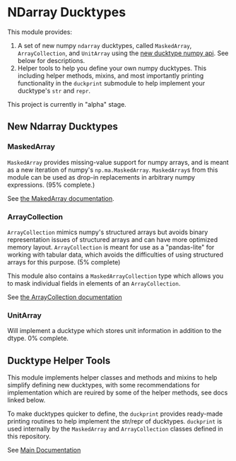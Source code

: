 # NDarray Ducktypes

This module provides:

 1. A set of new numpy `ndarray` ducktypes, called `MaskedArray`, `ArrayCollection`, and `UnitArray` using the [new ducktype numpy api](https://numpy.org/neps/nep-0022-ndarray-duck-typing-overview.html). See below for descriptions.
 2. Helper tools to help you define your own numpy ducktypes. This including helper methods, mixins, and most importantly printing functionality in the `duckprint` submodule to help implement your ducktype's `str` and `repr`.

This project is currently in "alpha" stage.

## New Ndarray Ducktypes

### MaskedArray

`MaskedArray` provides missing-value support for numpy arrays, and is meant as a new iteration of numpy's `np.ma.MaskedArray`. `MaskedArray`s from this module can be used as drop-in replacements in arbitrary numpy expressions. (95% complete.)

See [the MakedArray documentation](doc/MaskedArray.md).

### ArrayCollection

`ArrayCollection` mimics numpy's structured arrays but avoids binary representation issues of structured arrays and can have more optimized memory layout. `ArrayCollection` is meant for use as a "pandas-lite" for working with tabular data, which avoids the difficulties of using structured arrays for this purpose. (5% complete)

This module also contains a `MaskedArrayCollection` type which allows you to mask individual fields in elements of an `ArrayCollection`.

See [the ArrayCollection documentation](doc/ArrayCollection.md)

### UnitArray

Will implement a ducktype which stores unit information in addition to the dtype. 0% complete.

## Ducktype Helper Tools

This module implements helper classes and methods and mixins to help simplify defining new ducktypes, with some recommendations for implementation which are reuired by some of the helper methods, see docs linked below.

To make ducktypes quicker to define, the `duckprint` provides ready-made printing routines to help implement the str/repr of ducktypes. `duckprint` is used internally by the `MaskedArray` and `ArrayCollection` classes defined in this repository.

See [Main Documentation](doc/NDarray_Ducktypes.md)
